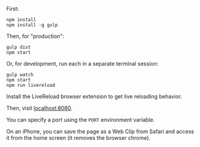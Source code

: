 First:

```
npm install
npm install -g gulp
```

Then, for "production":

```
gulp dist
npm start
```

Or, for development, run each in a separate terminal session:

```
gulp watch
npm start
npm run livereload
```

Install the LiveReload browser extension to get live reloading behavior.

Then, visit [localhost:8080](http://localhost:8080/).

You can specify a port using the `PORT` environment variable.

On an iPhone, you can save the page as a Web Clip from Safari and access it from the home screen (it removes the browser chrome).
